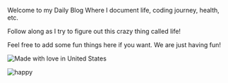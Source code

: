 Welcome to my Daily Blog Where I document life, coding journey, health, etc. 

Follow along as I try to figure out this crazy thing called life! 

Feel free to add some fun things here if you want. We are just having fun! 

![Made with love in United States](https://madewithlove.now.sh/us)

![happy](https://i.giphy.com/media/v1.Y2lkPTc5MGI3NjExN2I1bHBocXl1MnJ2bXAzdmllamYwN2c4bTNzbHdmYWg5aGQycGdmeSZlcD12MV9pbnRlcm5hbF9naWZfYnlfaWQmY3Q9Zw/GRPy8MKag9U1U88hzY/giphy.gif)
